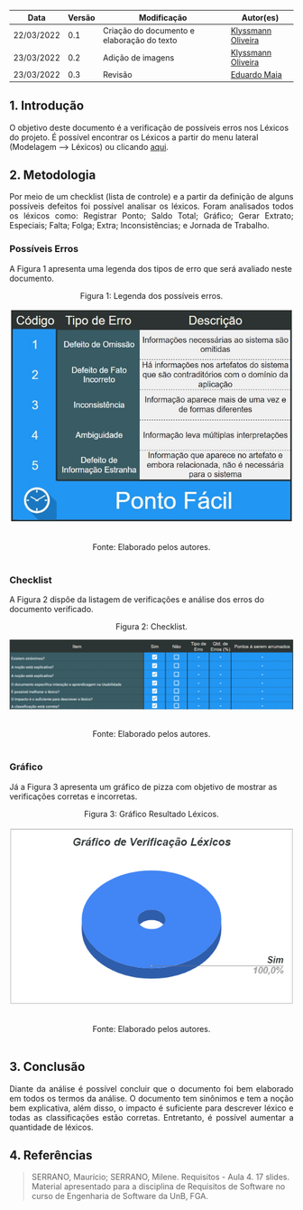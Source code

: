 |Data | Versão | Modificação | Autor(es)|
| -- | -- | -- | -- |
| 22/03/2022 |  0.1   | Criação do documento e elaboração do texto|  [Klyssmann Oliveira](https://github.com/klyssmannoliveira) |
| 23/03/2022 |  0.2   | Adição de imagens |  [Klyssmann Oliveira](https://github.com/klyssmannoliveira) |
| 23/03/2022 |  0.3   | Revisão |  [Eduardo Maia](https://github.com/eduardomr) |




## 1. Introdução

 O objetivo deste documento é a verificação de possíveis erros nos Léxicos do projeto. É possível encontrar os Léxicos a partir do menu lateral (Modelagem --> Léxicos) ou clicando [aqui](https://requisitos-de-software.github.io/2021.2-PontoFacil/modelagem/lexicos/).



## 2. Metodologia

<p style="text-align: justify"> Por meio de um checklist (lista de controle) e a partir da definição de alguns possíveis defeitos foi possível analisar os léxicos. Foram analisados todos os léxicos como: Registrar Ponto; Saldo Total; Gráfico; Gerar Extrato; Especiais; Falta; Folga; Extra; Inconsistências; e Jornada de Trabalho.</p>

### Possíveis Erros

A Figura 1 apresenta uma legenda dos tipos de erro que será avaliado neste documento.
<center>
<figcaption>Figura 1: Legenda dos possíveis erros. </figcaption>
<p align = "center"><img src="https://raw.githubusercontent.com/Requisitos-de-Software/2021.2-PontoFacil/master/docs/assets/imagens/ver_PossiveisErros.jpg"></p><br>

<figcaption> Fonte: Elaborado pelos autores.</figcaption>

</center>

<br>

### Checklist

A Figura 2 dispôe da listagem de verificações e análise dos erros do documento verificado.

<center>
<figcaption>Figura 2: Checklist.</figcaption>
<p align = "center"><img src="https://raw.githubusercontent.com/Requisitos-de-Software/2021.2-PontoFacil/master/docs/assets/imagens/ver_lexico_checklist.png"></p><br>

<figcaption>Fonte: Elaborado pelos autores.</figcaption>

</center>

<br>

### Gráfico

Já a Figura 3 apresenta um gráfico de pizza com objetivo de mostrar as verificações corretas e incorretas.

<center>

<figcaption>Figura 3: Gráfico Resultado Léxicos. </figcaption>

<p align = "center"><img src="https://raw.githubusercontent.com/Requisitos-de-Software/2021.2-PontoFacil/master/docs/assets/imagens/ver_lexico_grafico.png"></p><br>

<figcaption>Fonte: Elaborado pelos autores.</figcaption>

</center>

<br>

## 3. Conclusão

<p style="text-align: justify"> Diante da análise é possível concluir que o documento foi bem elaborado em todos os termos da análise. O documento tem sinônimos e tem a noção bem explicativa, além disso, o impacto é suficiente para descrever léxico e todas as classificações estão corretas. Entretanto, é possível aumentar a quantidade de léxicos.</p>


## 4. Referências

> SERRANO, Maurício; SERRANO, Milene. Requisitos - Aula 4. 17 slides. Material apresentado para a disciplina de Requisitos de Software no curso de Engenharia de Software da UnB, FGA.
